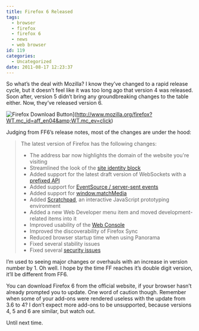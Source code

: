 ```yaml
---
title: Firefox 6 Released
tags:
  - browser
  - firefox
  - firefox 6
  - news
  - web browser
id: 119
categories:
  - Uncategorized
date: 2011-08-17 12:23:37
---
```


So what’s the deal with Mozilla? I know they’ve changed to a rapid release cycle, but it doesn’t feel like it was too long ago that version 4 was released. Soon after, version 5 didn’t bring any groundbreaking changes to the table either. Now, they’ve released version 6.

![Firefox Download Button](http://www.mozilla.org/contribute/buttons/110x32bubble_b.png)](http://www.mozilla.org/firefox?WT.mc_id=aff_en04&amp;WT.mc_ev=click)

Judging from FF6’s release notes, most of the changes are under the hood:

> The latest version of Firefox has the following changes:
>     
>   * The address bar now highlights the domain of the website you're visiting 
>   * Streamlined the look of the [site identity block](http://blog.margaretleibovic.com/post/4769940235/identity-block-uplift)
>   * Added support for the latest draft version of WebSockets with a [prefixed API](https://bugzilla.mozilla.org/show_bug.cgi?id=659324)
>   * Added support for [EventSource / server-sent events](http://hacks.mozilla.org/2011/06/a-wall-powered-by-eventsource-and-server-sent-events/)
>   * Added support for [window.matchMedia](http://dbaron.org/log/20110422-matchMedia)
>   * Added [Scratchpad](http://antennasoft.net/robcee/2011/06/08/scratchpad-canvas-demo/), an interactive JavaScript prototyping environment 
>   * Added a new Web Developer menu item and moved development-related items into it 
>   * Improved usability of the [Web Console](http://blog.mozilla.com/devtools/2011/05/28/web-console-where-you-want-it-to-be-with-nicer-completion-and-more/)
>   * Improved the discoverability of Firefox Sync 
>   * Reduced browser startup time when using Panorama 
>   * Fixed several stability issues 
>   * Fixed several [security issues](http://www.mozilla.org/security/known-vulnerabilities/firefox.html#firefox6)

I’m used to seeing major changes or overhauls with an increase in version number by 1\. Oh well. I hope by the time FF reaches it’s double digit version, it’ll be different from FF6.

You can download Firefox 6 from the official website, if your browser hasn’t already prompted you to update. One word of caution though. Remember when some of your add-ons were rendered useless with the update from 3.6 to 4? I don’t expect more add-ons to be unsupported, because versions 4, 5 and 6 are similar, but watch out.

Until next time.
